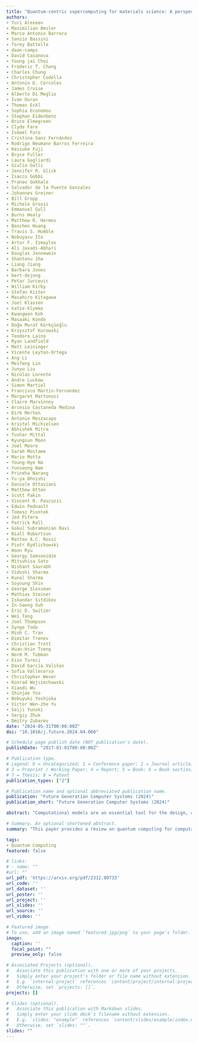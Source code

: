 ```yaml
---
title: "Quantum-centric supercomputing for materials science: A perspective on challenges and future directions"
authors:
- Yuri Alexeev 
- Maximilian Amsler
- Marco Antonio Barroca 
- Sanzio Bassini 
- Torey Battelle
- daan-camps
- David Casanova
- Young jai Choi
- Frederic T. Chong
- Charles Chung
- Christopher Codella
- Antonio D. Córcoles
- James Cruise
- Alberto Di Meglio
- Ivan Duran 
- Thomas Eckl
- Sophia Economou
- Stephan Eidenbenz
- Bruce Elmegreen
- Clyde Fare
- Ismael Faro
- Cristina Sanz Fernández
- Rodrigo Neumann Barros Ferreira
- Keisuke Fuji  
- Bryce Fuller  
- Laura Gagliardi  
- Giulia Galli  
- Jennifer R. Glick  
- Isacco Gobbi  
- Pranav Gokhale  
- Salvador de la Puente Gonzalez
- Johannes Greiner  
- Bill Gropp  
- Michele Grossi  
- Emmanuel Gull  
- Burns Healy  
- Matthew R. Hermes  
- Benchen Huang  
- Travis S. Humble  
- Nobuyasu Ito  
- Artur F. Izmaylov  
- Ali Javadi-Abhari  
- Douglas Jennewein  
- Shantenu Jha  
- Liang Jiang  
- Barbara Jones  
- bert-dejong 
- Petar Jurcevic  
- William Kirby  
- Stefan Kister  
- Masahiro Kitagawa  
- Joel Klassen  
- katie-klymko  
- Kwangwon Koh  
- Masaaki Kondo  
- Dog̃a Murat Kürkçüog̃lu  
- Krzysztof Kurowski  
- Teodoro Laino  
- Ryan Landfield  
- Matt Leininger  
- Vicente Leyton-Ortega  
- Ang Li  
- Meifeng Lin  
- Junyu Liu  
- Nicolas Lorente  
- Andre Luckow  
- Simon Martiel  
- Francisco Martin-Fernandez  
- Margaret Martonosi  
- Claire Marvinney  
- Arcesio Castaneda Medina  
- Dirk Merten  
- Antonio Mezzacapo  
- Kristel Michielsen  
- Abhishek Mitra  
- Tushar Mittal  
- Kyungsun Moon  
- Joel Moore  
- Sarah Mostame  
- Mario Motta  
- Young-Hye Na  
- Yunseong Nam  
- Prineha Narang  
- Yu-ya Ohnishi  
- Daniele Ottaviani  
- Matthew Otten  
- Scott Pakin  
- Vincent R. Pascuzzi  
- Edwin Pednault  
- Tomasz Piontek  
- Jed Pitera  
- Patrick Rall  
- Gokul Subramanian Ravi  
- Niall Robertson  
- Matteo A.C. Rossi  
- Piotr Rydlichowski  
- Hoon Ryu  
- Georgy Samsonidze  
- Mitsuhisa Sato  
- Nishant Saurabh  
- Vidushi Sharma  
- Kunal Sharma  
- Soyoung Shin  
- George Slessman  
- Mathias Steiner  
- Iskandar Sitdikov  
- In-Saeng Suh  
- Eric D. Switzer  
- Wei Tang  
- Joel Thompson  
- Synge Todo  
- Minh C. Tran  
- Dimitar Trenev  
- Christian Trott  
- Huan-Hsin Tseng  
- Norm M. Tubman  
- Esin Tureci  
- David García Valiñas  
- Sofia Vallecorsa  
- Christopher Wever  
- Konrad Wojciechowski  
- Xiaodi Wu  
- Shinjae Yoo  
- Nobuyuki Yoshioka  
- Victor Wen-zhe Yu  
- Seiji Yunoki  
- Sergiy Zhuk  
- Dmitry Zubarev
date: "2024-05-31T00:00:00Z"
doi: "10.1016/j.future.2024.04.060"

# Schedule page publish date (NOT publication's date).
publishDate: "2017-01-01T00:00:00Z"

# Publication type.
# Legend: 0 = Uncategorized; 1 = Conference paper; 2 = Journal article;
# 3 = Preprint / Working Paper; 4 = Report; 5 = Book; 6 = Book section;
# 7 = Thesis; 8 = Patent
publication_types: ["2"]

# Publication name and optional abbreviated publication name.
publication: "Future Generation Computer Systems (2024)"
publication_short: "Future Generation Computer Systems (2024)"

abstract: "Computational models are an essential tool for the design, characterization, and discovery of novel materials. Hard computational tasks in materials science stretch the limits of existing high-performance supercomputing centers, consuming much of their simulation, analysis, and data resources. Quantum computing, on the other hand, is an emerging technology with the potential to accelerate many of the computational tasks needed for materials science. In order to do that, the quantum technology must interact with conventional high-performance computing in several ways: approximate results validation, identification of hard problems, and synergies in quantum-centric supercomputing. In this paper, we provide a perspective on how quantum-centric supercomputing can help address critical computational problems in materials science, the challenges to face in order to solve representative use cases, and new suggested directions."

# Summary. An optional shortened abstract.
summary: "This paper provides a review on quantum computing for computational problems in materials science and a perspective on  the challenges to face in order to solve representative use cases, and new suggested directions."

tags:
- Quantum Computing
featured: false

# links:
# - name: ""
#url: ""
url_pdf: 'https://arxiv.org/pdf/2312.09733'
url_code: ''
url_dataset: ''
url_poster: ''
url_project: ''
url_slides: ''
url_source: ''
url_video: ''

# Featured image
# To use, add an image named `featured.jpg/png` to your page's folder. 
image:
  caption: ''
  focal_point: ""
  preview_only: false

# Associated Projects (optional).
#   Associate this publication with one or more of your projects.
#   Simply enter your project's folder or file name without extension.
#   E.g. `internal-project` references `content/project/internal-project/index.md`.
#   Otherwise, set `projects: []`.
projects: []

# Slides (optional).
#   Associate this publication with Markdown slides.
#   Simply enter your slide deck's filename without extension.
#   E.g. `slides: "example"` references `content/slides/example/index.md`.
#   Otherwise, set `slides: ""`.
slides: ""
---
```

